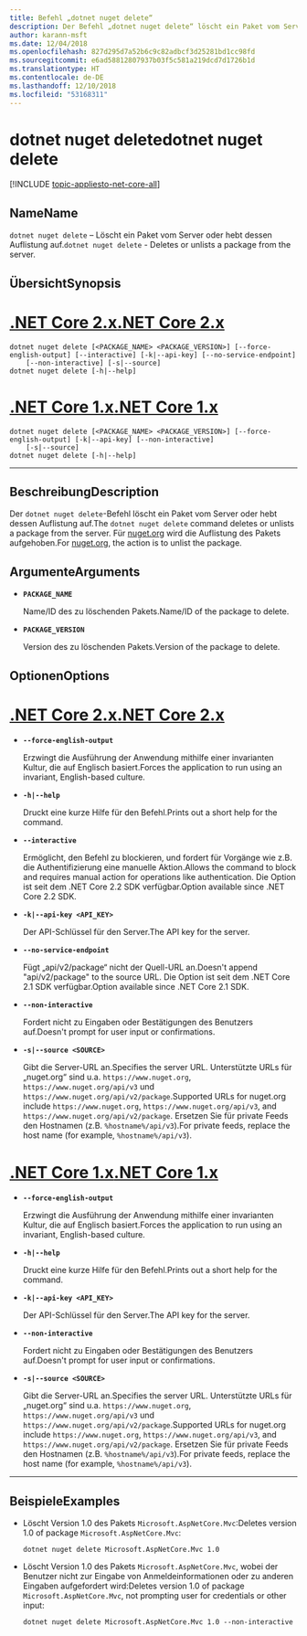 ```yaml
---
title: Befehl „dotnet nuget delete“
description: Der Befehl „dotnet nuget delete“ löscht ein Paket vom Server oder hebt dessen Auflistung auf.
author: karann-msft
ms.date: 12/04/2018
ms.openlocfilehash: 827d295d7a52b6c9c82adbcf3d25281bd1cc98fd
ms.sourcegitcommit: e6ad58812807937b03f5c581a219dcd7d1726b1d
ms.translationtype: HT
ms.contentlocale: de-DE
ms.lasthandoff: 12/10/2018
ms.locfileid: "53168311"
---
```

# <a name="dotnet-nuget-delete"></a><span data-ttu-id="f7b36-103">dotnet nuget delete</span><span class="sxs-lookup"><span data-stu-id="f7b36-103">dotnet nuget delete</span></span>

[!INCLUDE [topic-appliesto-net-core-all](../../../includes/topic-appliesto-net-core-all.md)]

## <a name="name"></a><span data-ttu-id="f7b36-104">Name</span><span class="sxs-lookup"><span data-stu-id="f7b36-104">Name</span></span>

<span data-ttu-id="f7b36-105">`dotnet nuget delete` – Löscht ein Paket vom Server oder hebt dessen Auflistung auf.</span><span class="sxs-lookup"><span data-stu-id="f7b36-105">`dotnet nuget delete` - Deletes or unlists a package from the server.</span></span>

## <a name="synopsis"></a><span data-ttu-id="f7b36-106">Übersicht</span><span class="sxs-lookup"><span data-stu-id="f7b36-106">Synopsis</span></span>

# <a name="net-core-2xtabnetcore2x"></a>[<span data-ttu-id="f7b36-107">.NET Core 2.x</span><span class="sxs-lookup"><span data-stu-id="f7b36-107">.NET Core 2.x</span></span>](#tab/netcore2x)
```
dotnet nuget delete [<PACKAGE_NAME> <PACKAGE_VERSION>] [--force-english-output] [--interactive] [-k|--api-key] [--no-service-endpoint]
    [--non-interactive] [-s|--source]
dotnet nuget delete [-h|--help]
```
# <a name="net-core-1xtabnetcore1x"></a>[<span data-ttu-id="f7b36-108">.NET Core 1.x</span><span class="sxs-lookup"><span data-stu-id="f7b36-108">.NET Core 1.x</span></span>](#tab/netcore1x)
```
dotnet nuget delete [<PACKAGE_NAME> <PACKAGE_VERSION>] [--force-english-output] [-k|--api-key] [--non-interactive]
    [-s|--source]
dotnet nuget delete [-h|--help]
```
---

## <a name="description"></a><span data-ttu-id="f7b36-109">Beschreibung</span><span class="sxs-lookup"><span data-stu-id="f7b36-109">Description</span></span>

<span data-ttu-id="f7b36-110">Der `dotnet nuget delete`-Befehl löscht ein Paket vom Server oder hebt dessen Auflistung auf.</span><span class="sxs-lookup"><span data-stu-id="f7b36-110">The `dotnet nuget delete` command deletes or unlists a package from the server.</span></span> <span data-ttu-id="f7b36-111">Für [nuget.org](https://www.nuget.org/) wird die Auflistung des Pakets aufgehoben.</span><span class="sxs-lookup"><span data-stu-id="f7b36-111">For [nuget.org](https://www.nuget.org/), the action is to unlist the package.</span></span>

## <a name="arguments"></a><span data-ttu-id="f7b36-112">Argumente</span><span class="sxs-lookup"><span data-stu-id="f7b36-112">Arguments</span></span>

* **`PACKAGE_NAME`**

  <span data-ttu-id="f7b36-113">Name/ID des zu löschenden Pakets.</span><span class="sxs-lookup"><span data-stu-id="f7b36-113">Name/ID of the package to delete.</span></span>

* **`PACKAGE_VERSION`**

  <span data-ttu-id="f7b36-114">Version des zu löschenden Pakets.</span><span class="sxs-lookup"><span data-stu-id="f7b36-114">Version of the package to delete.</span></span>

## <a name="options"></a><span data-ttu-id="f7b36-115">Optionen</span><span class="sxs-lookup"><span data-stu-id="f7b36-115">Options</span></span>

# <a name="net-core-2xtabnetcore2x"></a>[<span data-ttu-id="f7b36-116">.NET Core 2.x</span><span class="sxs-lookup"><span data-stu-id="f7b36-116">.NET Core 2.x</span></span>](#tab/netcore2x)

* **`--force-english-output`**

  <span data-ttu-id="f7b36-117">Erzwingt die Ausführung der Anwendung mithilfe einer invarianten Kultur, die auf Englisch basiert.</span><span class="sxs-lookup"><span data-stu-id="f7b36-117">Forces the application to run using an invariant, English-based culture.</span></span>

* **`-h|--help`**

  <span data-ttu-id="f7b36-118">Druckt eine kurze Hilfe für den Befehl.</span><span class="sxs-lookup"><span data-stu-id="f7b36-118">Prints out a short help for the command.</span></span>

* **`--interactive`**

  <span data-ttu-id="f7b36-119">Ermöglicht, den Befehl zu blockieren, und fordert für Vorgänge wie z.B. die Authentifizierung eine manuelle Aktion.</span><span class="sxs-lookup"><span data-stu-id="f7b36-119">Allows the command to block and requires manual action for operations like authentication.</span></span> <span data-ttu-id="f7b36-120">Die Option ist seit dem .NET Core 2.2 SDK verfügbar.</span><span class="sxs-lookup"><span data-stu-id="f7b36-120">Option available since .NET Core 2.2 SDK.</span></span>

* **`-k|--api-key <API_KEY>`**

  <span data-ttu-id="f7b36-121">Der API-Schlüssel für den Server.</span><span class="sxs-lookup"><span data-stu-id="f7b36-121">The API key for the server.</span></span>

* **`--no-service-endpoint`**

  <span data-ttu-id="f7b36-122">Fügt „api/v2/package“ nicht der Quell-URL an.</span><span class="sxs-lookup"><span data-stu-id="f7b36-122">Doesn't append "api/v2/package" to the source URL.</span></span> <span data-ttu-id="f7b36-123">Die Option ist seit dem .NET Core 2.1 SDK verfügbar.</span><span class="sxs-lookup"><span data-stu-id="f7b36-123">Option available since .NET Core 2.1 SDK.</span></span>

* **`--non-interactive`**

  <span data-ttu-id="f7b36-124">Fordert nicht zu Eingaben oder Bestätigungen des Benutzers auf.</span><span class="sxs-lookup"><span data-stu-id="f7b36-124">Doesn't prompt for user input or confirmations.</span></span>

* **`-s|--source <SOURCE>`**

  <span data-ttu-id="f7b36-125">Gibt die Server-URL an.</span><span class="sxs-lookup"><span data-stu-id="f7b36-125">Specifies the server URL.</span></span> <span data-ttu-id="f7b36-126">Unterstützte URLs für „nuget.org“ sind u.a. `https://www.nuget.org`, `https://www.nuget.org/api/v3` und `https://www.nuget.org/api/v2/package`.</span><span class="sxs-lookup"><span data-stu-id="f7b36-126">Supported URLs for nuget.org include `https://www.nuget.org`, `https://www.nuget.org/api/v3`, and `https://www.nuget.org/api/v2/package`.</span></span> <span data-ttu-id="f7b36-127">Ersetzen Sie für private Feeds den Hostnamen (z.B. `%hostname%/api/v3`).</span><span class="sxs-lookup"><span data-stu-id="f7b36-127">For private feeds, replace the host name (for example, `%hostname%/api/v3`).</span></span>

# <a name="net-core-1xtabnetcore1x"></a>[<span data-ttu-id="f7b36-128">.NET Core 1.x</span><span class="sxs-lookup"><span data-stu-id="f7b36-128">.NET Core 1.x</span></span>](#tab/netcore1x)

* **`--force-english-output`**

  <span data-ttu-id="f7b36-129">Erzwingt die Ausführung der Anwendung mithilfe einer invarianten Kultur, die auf Englisch basiert.</span><span class="sxs-lookup"><span data-stu-id="f7b36-129">Forces the application to run using an invariant, English-based culture.</span></span>

* **`-h|--help`**

  <span data-ttu-id="f7b36-130">Druckt eine kurze Hilfe für den Befehl.</span><span class="sxs-lookup"><span data-stu-id="f7b36-130">Prints out a short help for the command.</span></span>

* **`-k|--api-key <API_KEY>`**

  <span data-ttu-id="f7b36-131">Der API-Schlüssel für den Server.</span><span class="sxs-lookup"><span data-stu-id="f7b36-131">The API key for the server.</span></span>

* **`--non-interactive`**

  <span data-ttu-id="f7b36-132">Fordert nicht zu Eingaben oder Bestätigungen des Benutzers auf.</span><span class="sxs-lookup"><span data-stu-id="f7b36-132">Doesn't prompt for user input or confirmations.</span></span>

* **`-s|--source <SOURCE>`**

  <span data-ttu-id="f7b36-133">Gibt die Server-URL an.</span><span class="sxs-lookup"><span data-stu-id="f7b36-133">Specifies the server URL.</span></span> <span data-ttu-id="f7b36-134">Unterstützte URLs für „nuget.org“ sind u.a. `https://www.nuget.org`, `https://www.nuget.org/api/v3` und `https://www.nuget.org/api/v2/package`.</span><span class="sxs-lookup"><span data-stu-id="f7b36-134">Supported URLs for nuget.org include `https://www.nuget.org`, `https://www.nuget.org/api/v3`, and `https://www.nuget.org/api/v2/package`.</span></span> <span data-ttu-id="f7b36-135">Ersetzen Sie für private Feeds den Hostnamen (z.B. `%hostname%/api/v3`).</span><span class="sxs-lookup"><span data-stu-id="f7b36-135">For private feeds, replace the host name (for example, `%hostname%/api/v3`).</span></span>

---

## <a name="examples"></a><span data-ttu-id="f7b36-136">Beispiele</span><span class="sxs-lookup"><span data-stu-id="f7b36-136">Examples</span></span>

* <span data-ttu-id="f7b36-137">Löscht Version 1.0 des Pakets `Microsoft.AspNetCore.Mvc`:</span><span class="sxs-lookup"><span data-stu-id="f7b36-137">Deletes version 1.0 of package `Microsoft.AspNetCore.Mvc`:</span></span>

  ```console
  dotnet nuget delete Microsoft.AspNetCore.Mvc 1.0
  ```

* <span data-ttu-id="f7b36-138">Löscht Version 1.0 des Pakets `Microsoft.AspNetCore.Mvc`, wobei der Benutzer nicht zur Eingabe von Anmeldeinformationen oder zu anderen Eingaben aufgefordert wird:</span><span class="sxs-lookup"><span data-stu-id="f7b36-138">Deletes version 1.0 of package `Microsoft.AspNetCore.Mvc`, not prompting user for credentials or other input:</span></span>

  ```console
  dotnet nuget delete Microsoft.AspNetCore.Mvc 1.0 --non-interactive
  ```